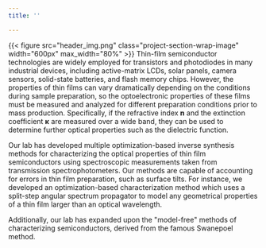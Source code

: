 ```yaml
---
title: ''

---
```

{{< figure src="header_img.png" class="project-section-wrap-image" width="600px" max_width="80%" >}}
Thin-film semiconductor technologies are widely employed for transistors and photodiodes in many industrial devices, including active-matrix LCDs, solar panels, camera sensors, solid-state batteries, and flash memory chips. However, the properties of thin films can vary dramatically depending on the conditions during sample preparation, so the optoelectronic properties of these films must be measured and analyzed for different preparation conditions prior to mass production. Specifically, if the refractive index **n** and the extinction coefficient **κ** are measured over a wide band, they can be used to determine further optical properties such as the dielectric function.

Our lab has developed multiple optimization-based inverse synthesis methods for characterizing the optical properties of thin film semiconductors using spectroscopic measurements taken from transmission spectrophotometers. Our methods are capable of accounting for errors in thin film preparation, such as surface tilts. For instance, we developed an optimization-based characterization method which uses a split-step angular spectrum propagator to model any geometrical properties of a thin film larger than an optical wavelength. 

Additionally, our lab has expanded upon the "model-free" methods of characterizing semiconductors, derived from the famous Swanepoel method.